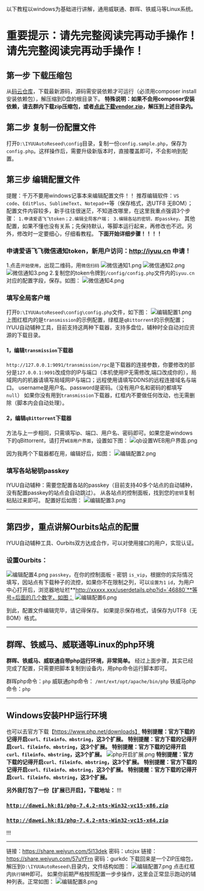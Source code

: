 以下教程以windows为基础进行讲解，通用威联通、群晖、铁威马等Linux系统。

# 重要提示：请先完整阅读完再动手操作！请先完整阅读完再动手操作！

## 第一步 下载压缩包
从[码云仓库][1]，下载最新源码，源码需安装依赖才可运行（必须用composer install安装依赖包），解压缩到D盘的根目录下。
**特殊说明：如果不会用composer安装依赖，请去群内下载zip压缩包，或者[点此下载vendor.zip][2]，解压到上述目录内。**


## 第二步 复制一份配置文件
打开`D:\IYUUAutoReseed\config`目录，复制一份`config.sample.php`，保存为`config.php`。这样操作后，需要升级新版本时，直接覆盖即可，不会影响到配置。


## 第三步 编辑配置文件
提醒：千万不要用windows记事本来编辑配置文件！！
推荐编辑软件：`VS code`、`EditPlus`、`SublimeText`、`Notepad++`等（保存格式，选UTF8 无BOM）；
配置文件内容较多，新手往往很迷茫，不知道改哪里，在这里我重点强调3个步骤：
`1.申请爱语飞飞token；2.编辑全局客户端； 3.编辑各站的密钥，即passkey。`
其他配置，如果不懂也没有关系；先保持默认，等脚本运行起来，再修改也不迟。另外，修改时一定要细心，仔细看教程。
**下面开始详细步骤！！！！**
### 申请爱语飞飞微信通知token，新用户访问：http://iyuu.cn 申请！
1.点击`开始使用`，出现二维码，用`微信扫码`
![微信通知1.png][3]
![微信通知2.png][4]
![微信通知3.png][5]
2.复制您的token令牌到`/config/config.php`文件内的`iyuu.cn`对应的配置字段，保存。如图：
![微信通知4.png][6]


### 填写全局客户端
打开`D:\IYUUAutoReseed\config\config.php`文件，如下图：
![编辑配置1.png][7]
上图红框内的是`transmission`的示例配置，绿框是`qBittorrent`的示例配置；
IYUU自动辅种工具，目前支持这两种下载器，支持多盘位，辅种时全自动对应资源的下载目录。
#### 1，编辑`transmission`下载器
`http://127.0.0.1:9091/transmission/rpc`是下载器的连接参数，你要修改的部分是`127.0.0.1:9091`改成你的IP与端口（本机使用IP无需修改,端口改成你的），局域网内的机器请填写局域网IP与端口；远程使用请填写DDNS的远程连接域名与端口。
username是用户名、password是密码。（没有用户名和密码的都填写`null`）
如果你没有用到`transmission`下载器，红框内不要做任何改动，也无需删除（脚本内会自动处理）。

#### 2，编辑`qBittorrent`下载器
方法与上一步相同，只需填写ip、端口、用户名、密码即可。如果您是windows下的qBittorrent，请打开`WEB用户界面`，设置如下图：
![qb设置WEB用户界面.png][8]

因为我两个下载器都在用，编辑好后，如图：
![编辑配置2.png][9]

### 填写各站秘钥passkey
IYUU自动辅种：需要您配置各站的passkey（目前支持40多个站点的自动辅种，没有配置passkey的站点会自动跳过）。
从各站点的控制面板，找到您的`密钥`复制粘贴过来即可。
配置好后如图：
![编辑配置3.png][10]


----------


## 第四步，重点讲解Ourbits站点的配置
IYUU自动辅种工具、Ourbits双方达成合作，可以对使用接口的用户，实现认证。

### 设置Ourbits：
![编辑配置4.png][11]
`passkey`，在你的控制面板 - 密钥
`is_vip`，根据你的实际情况填写，因站点有下载种子的流控，如果你不在限制之列，可以`设置为1`
`id`，为用户中心打开后，浏览器地址栏**http://xxxxx.xxx/userdetails.php?id=`46880`**等号=后面的几个数字，如图：
![编辑配置6.png][12]

到此，配置文件编辑完毕，请记得保存。
如果提示保存格式，请保存为UTF8（无BOM）格式。

----------

## 群晖、铁威马、威联通等Linux的php环境
**群晖、铁威马、威联通自带php运行环境，非常简单。**
经过上面步骤，其实已经完成了配置，只需要把脚本复制到设备内，用php命令运行脚本即可。

群晖php命令：`php`
威联通php命令： `/mnt/ext/opt/apache/bin/php`
铁威马php命令：`php`

----------

## Windows安装PHP运行环境
也可以去官方下载【https://www.php.net/downloads】
**特别提醒：官方下载的记得开启`curl、fileinfo、mbstring`，这3个扩展。**
**特别提醒：官方下载的记得开启`curl、fileinfo、mbstring`，这3个扩展。**
**特别提醒：官方下载的记得开启`curl、fileinfo、mbstring`，这3个扩展。**
![php开启扩展.png][13]
**特别提醒：官方下载的记得开启`curl、fileinfo、mbstring`，这3个扩展。**
**特别提醒：官方下载的记得开启`curl、fileinfo、mbstring`，这3个扩展。**
**特别提醒：官方下载的记得开启`curl、fileinfo、mbstring`，这3个扩展。**

**另外我打包了一份【扩展已开启】，下载地址：**
!!!
<a href="http://dawei.hk:81/php-7.4.2-nts-Win32-vc15-x86.zip" target="_blank"><h3><code>http://dawei.hk:81/php-7.4.2-nts-Win32-vc15-x86.zip</code></h3></a>
<a href="http://dawei.hk:81/php-7.4.2-nts-Win32-vc15-x64.zip" target="_blank"><h3><code>http://dawei.hk:81/php-7.4.2-nts-Win32-vc15-x64.zip</code></h3></a>
!!!


----------


链接：https://share.weiyun.com/5I13dek 密码：utcjsx
链接：https://share.weiyun.com/57uYFrn 密码：gurkdc
下载回来是一个ZIP压缩包，解压到`D:\IYUUAutoReseed\`目录内，文件结构如图：
![编辑配置7.png][14]
点击红框内`执行辅种`即可。
如果你前期严格按照配置一步步操作，这里会正常显示跑动的辅种列表。正常如图：
![编辑配置8.png][15]


  [1]: https://gitee.com/ledc/IYUUAutoReseed
  [2]: https://www.iyuu.cn/usr/uploads/2020/02/3155906692.zip
  [3]: https://www.iyuu.cn/usr/uploads/2019/12/2331433923.png
  [4]: https://www.iyuu.cn/usr/uploads/2019/12/3324442680.png
  [5]: https://www.iyuu.cn/usr/uploads/2019/12/3181272964.png
  [6]: https://www.iyuu.cn/usr/uploads/2019/12/3669828008.png
  [7]: https://www.iyuu.cn/usr/uploads/2019/12/2720183833.png
  [8]: https://www.iyuu.cn/usr/uploads/2019/12/405587689.png
  [9]: https://www.iyuu.cn/usr/uploads/2019/12/441257656.png
  [10]: https://www.iyuu.cn/usr/uploads/2019/12/890327305.png
  [11]: https://www.iyuu.cn/usr/uploads/2019/12/3696916642.png
  [12]: https://www.iyuu.cn/usr/uploads/2019/12/1230288911.png
  [13]: https://www.iyuu.cn/usr/uploads/2019/12/3007415838.png
  [14]: https://www.iyuu.cn/usr/uploads/2019/12/3189986236.png
  [15]: https://www.iyuu.cn/usr/uploads/2019/12/2523845772.png